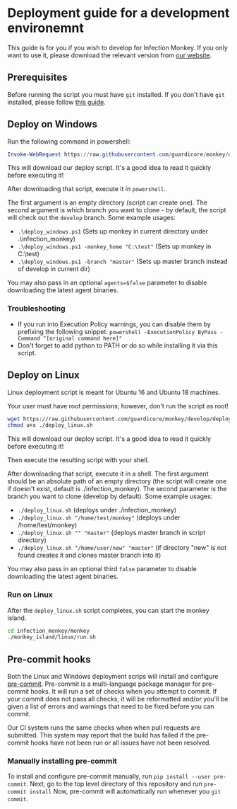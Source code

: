 # Deployment guide for a development environemnt

This guide is for you if you wish to develop for Infection Monkey. If you only want to use it, please download the relevant version from [our website](https://infectionmonkey.com).

## Prerequisites

Before running the script you must have `git` installed. If you don't have `git` installed, please follow [this guide](https://git-scm.com/book/en/v2/Getting-Started-Installing-Git).

## Deploy on Windows

Run the following command in powershell:

```powershell
Invoke-WebRequest https://raw.githubusercontent.com/guardicore/monkey/develop/deployment_scripts/deploy_windows.ps1 -OutFile deploy_windows.ps1
```

This will download our deploy script. It's a good idea to read it quickly before executing it!

After downloading that script, execute it in  `powershell`.

The first argument is an empty directory (script can create one). The second argument is which branch you want to clone - by default, the script will check out the `develop` branch. Some example usages:

- `.\deploy_windows.ps1` (Sets up monkey in current directory under .\infection_monkey)
- `.\deploy_windows.ps1 -monkey_home "C:\test"` (Sets up monkey in C:\test)
- `.\deploy_windows.ps1 -branch "master"` (Sets up master branch instead of develop in current dir)

You may also pass in an optional `agents=$false` parameter to disable downloading the latest agent binaries.

### Troubleshooting

- If you run into Execution Policy warnings, you can disable them by prefixing the following snippet: `powershell -ExecutionPolicy ByPass -Command "[original command here]"`
- Don't forget to add python to PATH or do so while installing it via this script.

## Deploy on Linux

Linux deployment script is meant for Ubuntu 16 and Ubuntu 18 machines.

Your user must have root permissions; however, don't run the script as root!

```sh
wget https://raw.githubusercontent.com/guardicore/monkey/develop/deployment_scripts/deploy_linux.sh
chmod u+x ./deploy_linux.sh
```

This will download our deploy script. It's a good idea to read it quickly before executing it!

Then execute the resulting script with your shell.

After downloading that script, execute it in a shell. The first argument should be an absolute path of an empty directory (the script will create one if doesn't exist, default is ./infection_monkey). The second parameter is the branch you want to clone (develop by default). Some example usages:

- `./deploy_linux.sh` (deploys under ./infection_monkey)
- `./deploy_linux.sh "/home/test/monkey"` (deploys under /home/test/monkey)
- `./deploy_linux.sh "" "master"` (deploys master branch in script directory)
- `./deploy_linux.sh "/home/user/new" "master"` (if directory "new" is not found creates it and clones master branch into it)

You may also pass in an optional third `false` parameter to disable downloading the latest agent binaries.

### Run on Linux

After the `deploy_linux.sh` script completes, you can start the monkey island.

```sh
cd infection_monkey/monkey
./monkey_island/linux/run.sh
```

## Pre-commit hooks

Both the Linux and Windows deployment scrips will install and configure
[pre-commit](https://pre-commit.com/). Pre-commit is a multi-language package
manager for pre-commit hooks. It will run a set of checks when you attempt to
commit. If your commit does not pass all checks, it will be reformatted and/or
you'll be given a list of errors and warnings that need to be fixed before you
can commit.

Our CI system runs the same checks when when pull requests are submitted. This
system may report that the build has failed if the pre-commit hooks have not
been run or all issues have not been resolved.

### Manually installing pre-commit

To install and configure pre-commit manually, run `pip install --user
pre-commit`. Next, go to the top level directory of this repository and run
`pre-commit install` Now, pre-commit will automatically run whenever you `git commit`.
